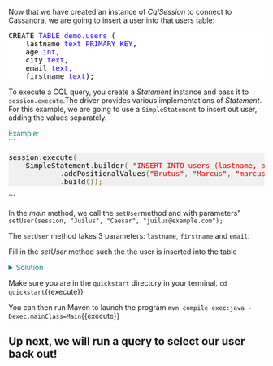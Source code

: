 Now that we have created an instance of *CqlSession* to connect to Cassandra, we are going to insert a user into that users table:

<pre style='color:#000000;background:#ffffff;'>CREATE <span style='color:#2a00ff; '>TABLE</span> <span style='color:#2a00ff; '>demo.users</span> (
    lastname <span style='color:#2a00ff; '>text</span> <span style='color:#2a00ff; '>PRIMARY</span> <span style='color:#2a00ff; '>KEY</span>,
    age <span style='color:#2a00ff; '>int</span>,
    city <span style='color:#2a00ff; '>text</span>,
    email <span style='color:#2a00ff; '>text</span>,
    firstname <span style='color:#2a00ff; '>text</span>);
</pre>

To execute a CQL query, you create a *Statement* instance and pass it to `session.execute`.The driver provides various implementations of *Statement*. For this example, we are going to use a `SimpleStatement` to insert out user, adding the values separately.

 <summary style="color:teal">Example:</summary>
```
<pre style='color:#000000;background:#f1f0f0;'>session<span style='color:#806030; '>.</span>execute<span style='color:#806030; '>(</span>
    SimpleStatement<span style='color:#806030; '>.</span>builder<span style='color:#806030; '>(</span> <span style='color:#800000; '>"</span><span style='color:#e60000; '>INSERT INTO users (lastname, age, city, email, firstname) VALUES (?,?,?)</span><span style='color:#800000; '>"</span><span style='color:#806030; '>)</span>
            <span style='color:#806030; '>.</span>addPositionalValues<span style='color:#806030; '>(</span><span style='color:#800000; '>"</span><span style='color:#e60000; '>Brutus</span><span style='color:#800000; '>"</span><span style='color:#806030; '>,</span> <span style='color:#800000; '>"</span><span style='color:#e60000; '>Marcus</span><span style='color:#800000; '>"</span><span style='color:#806030; '>,</span> <span style='color:#800000; '>"</span><span style='color:#e60000; '>marcus@example.com</span><span style='color:#800000; '>"</span><span style='color:#806030; '>)</span>
            <span style='color:#806030; '>.</span>build<span style='color:#806030; '>(</span><span style='color:#806030; '>)</span><span style='color:#806030; '>)</span><span style='color:#806030; '>;</span>
</pre>
```

In the *main* method, we call the `setUser`method and with parameters"
`setUser(session, "Juilus", "Caesar", "juilus@example.com");`

The `setUser` method takes 3 parameters: `lastname`, `firstname` and `email`.

Fill in the *setUser* method such the the user is inserted into the table
<details>
  <summary style="color:teal">Solution</summary>
  ```
  session.execute(
      SimpleStatement.builder( "INSERT INTO users (lastname, firstname, email) VALUES (?,?,?)")
              .addPositionalValues(lastname, firstname, email)
              .build());
  ```              
</details>


Make sure you are in the `quickstart` directory in your terminal.
`cd quickstart`{{execute}}

You can then run Maven to launch the program
`mvn compile exec:java -Dexec.mainClass=Main`{{execute}}

## Up next, we will run a query to select our user back out!
